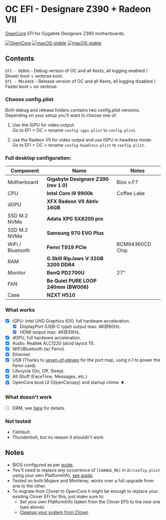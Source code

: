 # OC EFI - Designare Z390 + Radeon VII

[OpenCore](https://dortania.github.io/OpenCore-Install-Guide/) EFI for Gygabite Designare Z390 motherboards.

[![OpenCore](https://img.shields.io/badge/OpenCore-0.8.5-blue.svg)](https://github.com/acidanthera/OpenCorePkg) [![macOS-stable](https://img.shields.io/badge/macOS-12.6-brightgreen.svg)](https://www.apple.com/macos/monterey) [![macOS-stable](https://img.shields.io/badge/macOS-10.14-brightgreen.svg)](https://apps.apple.com/us/app/macos-mojave/id1398502828)

## Contents

`EFI - DEBUG` - Debug version of OC and all Kexts, all logging enabled / Slower boot + verbose boot.  
`EFI - RELEASE` - Release version of OC and all Kexts, all logging disabled / Faster boot + no verbose.

### Choose config.plist

Both debug and release folders contains two config.plist versions. Depending on your setup you'll want to choose one of:

1. Use the iGPU for video output:  
Go to EFI > OC > rename `config-igpu.plist` to `config.plist`.

2. use the Radeon VII for video output and use iGPU in headless mode:  
Go to EFI > OC > rename `config-headless.plist` to `config.plist`.

### Full desktop configuration:

| Component | Name | Notes |
| - | - | - |
| Motherboard | **Gigabyte Designare Z390 (rev 1.0)** | Bios v.F7 |
| CPU | **Intel Core i9 9900k** | Coffee Lake |
| dGPU | **XFX Radeon VII Aktiv 16GB** | |
| SSD M.2 NVMe | **Adata XPG SX8200 pro** | |
| SSD M.2 NVMe | **Samsung 970 EVO Plus** | |
| WiFi / Bluetooth | **Fenvi T919 PCIe** | BCM94360CD Chip |
| RAM | **G.Skill RipJaws V 32GB 3200 DDR4** | |
| Monitor | **BenQ PD2700U** | 27" |
| FAN | **Be Quiet PURE LOOP 240mm (BW006)** | | 
| Case | **NZXT H510** | |

### What works

- [x] iGPU: Intel UHD Graphics 630, full hardware acceleration.
  - [x] DisplayPort (USB-C type) output max: 4K@60Hz.
  - [x] HDMI output max: 4K@30Hz.
- [x] dGPU, full hardware acceleration.
- [x] Audio: Realtek ALC1220 (alcid layout 11).
- [x] WiFi/Bluetooth (w/ Fenvi).
- [x] Ethernet.
- [x] USB (Thanks to [seven-of-eleven](https://github.com/seven-of-eleven/designare-z390-opencore-efi) for the port map, using n.1 to power the Fenvi card).
- [x] Lifecycle (On, Off, Sleep).
- [x] All iStuff (FaceTime, Messages, etc.).
- [x] OpenCore boot UI (OpenCanopy) and startup chime 🔈.

### What doesn't work

- [ ] DRM, see [here](https://dortania.github.io/OpenCore-Post-Install/universal/drm.html#testing-drm) for details.

### Not tested

- FileVault.
- Thunderbolt, but no reason it shouldn't work.

## Notes

- BIOS configured as per [guide](https://dortania.github.io/OpenCore-Install-Guide/config.plist/coffee-lake.html#intel-bios-settings).
- You'll need to replace any occurrence of `[CHANGE_ME]` in `OC/config.plist` using your own PlatformInfo, [see guide](https://dortania.github.io/OpenCore-Install-Guide/config.plist/coffee-lake.html#platforminfo).
- Tested on both Mojave and Monterey, works over a full upgrade from one to the other.
- To migrate from Clover to OpenCore it might be enough to replace your existing Clover EFI for this, just make sure to:
  - Set your own PlatformInfo (taken from the Clover EFI) to the new one (see above).
  - [Cleanup your system from Clover](https://dortania.github.io/OpenCore-Install-Guide/clover-conversion/#cleaning-the-clover-junk-in-macos).